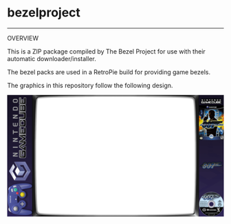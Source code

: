 # bezelproject

-------
OVERVIEW

This is a ZIP package compiled by The Bezel Project for use with their automatic downloader/installer.

The bezel packs are used in a RetroPie build for providing game bezels.

The graphics in this repository follow the following design.

![Sample bezel](https://github.com/thebezelproject/bezelprojectSA-GC/blob/master/retroarch/overlay/GameBezels/GC/007%20-%20Agent%20Under%20Fire%20(Europe).png?raw=true)
